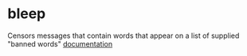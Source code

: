 # bleep
Censors messages that contain words that appear on a list of supplied "banned words"
[documentation](https://docs.cs50.net/2019/x/psets/6/bleep/bleep.html)
